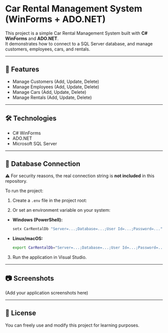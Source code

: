 ﻿# Car Rental Management System (WinForms + ADO.NET)

This project is a simple Car Rental Management System built with **C# WinForms** and **ADO.NET**.  
It demonstrates how to connect to a SQL Server database, and manage customers, employees, cars, and rentals.

---

## 🚀 Features
- Manage Customers (Add, Update, Delete)
- Manage Employees (Add, Update, Delete)
- Manage Cars (Add, Update, Delete)
- Manage Rentals (Add, Update, Delete)

---

## 🛠️ Technologies
- C# WinForms
- ADO.NET
- Microsoft SQL Server

---

## 🔑 Database Connection
⚠️ For security reasons, the real connection string is **not included** in this repository.

To run the project:
1. Create a `.env` file in the project root:

2. Or set an environment variable on your system:
- **Windows (PowerShell):**
  ```powershell
  setx CarRentalDb "Server=...;Database=...;User Id=...;Password=..."
  ```
- **Linux/macOS:**
  ```bash
  export CarRentalDb="Server=...;Database=...;User Id=...;Password=..."
  ```

3. Run the application in Visual Studio.

---

## 📷 Screenshots
(Add your application screenshots here)

---

## 📄 License
You can freely use and modify this project for learning purposes.
